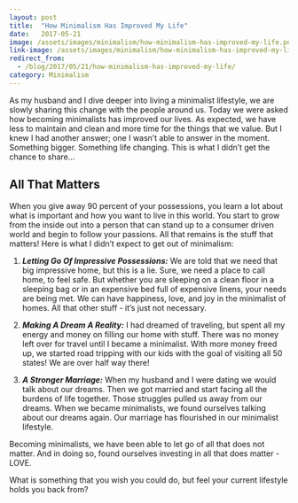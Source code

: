 ```yaml
---
layout: post
title:  "How Minimalism Has Improved My Life"
date:   2017-05-21
image: /assets/images/minimalism/how-minimalism-has-improved-my-life.png
link-image: /assets/images/minimalism/how-minimalism-has-improved-my-life-link.png
redirect_from:
  - /blog/2017/05/21/how-minimalism-has-improved-my-life/
category: Minimalism
---
```


As my husband and I dive deeper into living a minimalist lifestyle, we are slowly sharing this change with the people around us. Today we were asked how becoming minimalists has improved our lives. As expected, we have less to maintain and clean and more time for the things that we value. But I knew I had another answer; one I wasn’t able to answer in the moment. Something bigger. Something life changing.  This is what I didn’t get the chance to share...

## All That Matters

When you give away 90 percent of your possessions, you learn a lot about what is important and how you want to live in this world. You start to grow from the inside out into a person that can stand up to a consumer driven world and begin to follow your passions. All that remains is the stuff that matters! Here is what I didn’t expect to get out of minimalism:

1. ___Letting Go Of Impressive Possessions:___ We are told that we need that big impressive home, but this is a lie. Sure, we need a place to call home, to feel safe. But whether you are sleeping on a clean floor in a sleeping bag or in an expensive bed full of expensive linens, your needs are being met. We can have happiness, love, and joy in the minimalist of homes. All that other stuff - it’s just not necessary.

2. ___Making A Dream A Reality:___ I had dreamed of traveling, but spent all my energy and money on filling our home with stuff. There was no money left over for travel until I became a minimalist. With more money freed up, we started road tripping with our kids with the goal of visiting all 50 states! We are over half way there!

3. ___A Stronger Marriage:___ When my husband and I were dating we would talk about our dreams. Then we got married and start facing all the burdens of life together. Those struggles pulled us away from our dreams. When we became minimalists, we found ourselves talking about our dreams again. Our marriage has flourished in our minimalist lifestyle.

Becoming minimalists, we have been able to let go of all that does not matter. And in doing so, found ourselves investing in all that does matter - LOVE.

<p class="call-to-action">What is something that you wish you could do, but feel your current lifestyle holds you back from?</p>
